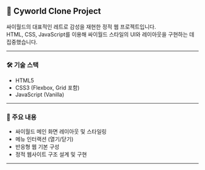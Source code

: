 ## 🧸 Cyworld Clone Project

싸이월드의 대표적인 레트로 감성을 재현한 정적 웹 프로젝트입니다.  
HTML, CSS, JavaScript를 이용해 싸이월드 스타일의 UI와 레이아웃을 구현하는 데 집중했습니다.

---

### 🛠 기술 스택

- HTML5  
- CSS3 (Flexbox, Grid 포함)  
- JavaScript (Vanilla)  

---

### 📁 주요 내용

- 싸이월드 메인 화면 레이아웃 및 스타일링  
- 메뉴 인터랙션 (열기/닫기)  
- 반응형 웹 기본 구성  
- 정적 웹사이트 구조 설계 및 구현

---

